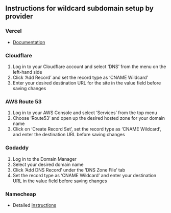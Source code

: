 ## Instructions for wildcard subdomain setup by provider

### Vercel

- [Documentation](https://vercel.com/docs/projects/domains/working-with-domains#wildcard-domain)

### Cloudflare

1. Log in to your Cloudflare account and select ‘DNS’ from the menu on the left-hand side
2. Click ‘Add Record’ and set the record type as ‘CNAME Wildcard’
3. Enter your desired destination URL for the site in the value field before saving changes

### AWS Route 53

1. Log in to your AWS Console and select ‘Services’ from the top menu
2. Choose ‘Route53’ and open up the desired hosted zone for your domain name
3. Click on ‘Create Record Set’, set the record type as ‘CNAME Wildcard’, and enter the destination URL before saving changes

### Godaddy

1. Log in to the Domain Manager
2. Select your desired domain name
3. Click ‘Add DNS Record’ under the ‘DNS Zone File’ tab
4. Set the record type as ‘CNAME Wildcard’ and enter your destination URL in the value field before saving changes

### Namecheap

- Detailed [instructions](https://www.namecheap.com/support/knowledgebase/article.aspx/597/2237/how-can-i-set-up-a-catchall-wildcard-subdomain/)

